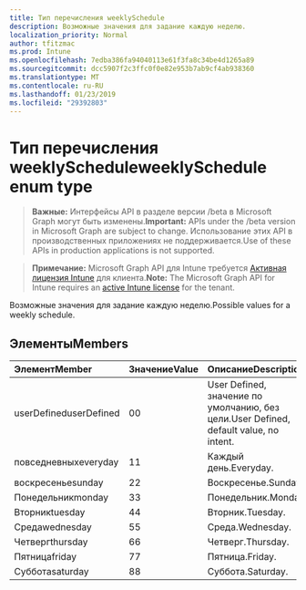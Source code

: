 ```yaml
---
title: Тип перечисления weeklySchedule
description: Возможные значения для задание каждую неделю.
localization_priority: Normal
author: tfitzmac
ms.prod: Intune
ms.openlocfilehash: 7edba386fa94040113e61f3fa8c34be4d1265a89
ms.sourcegitcommit: dcc5907f2c3ffc0f0e82e953b7ab9cf4ab938360
ms.translationtype: MT
ms.contentlocale: ru-RU
ms.lasthandoff: 01/23/2019
ms.locfileid: "29392803"
---
```

# <a name="weeklyschedule-enum-type"></a><span data-ttu-id="78dac-103">Тип перечисления weeklySchedule</span><span class="sxs-lookup"><span data-stu-id="78dac-103">weeklySchedule enum type</span></span>

> <span data-ttu-id="78dac-104">**Важные:** Интерфейсы API в разделе версии /beta в Microsoft Graph могут быть изменены.</span><span class="sxs-lookup"><span data-stu-id="78dac-104">**Important:** APIs under the /beta version in Microsoft Graph are subject to change.</span></span> <span data-ttu-id="78dac-105">Использование этих API в производственных приложениях не поддерживается.</span><span class="sxs-lookup"><span data-stu-id="78dac-105">Use of these APIs in production applications is not supported.</span></span>

> <span data-ttu-id="78dac-106">**Примечание:** Microsoft Graph API для Intune требуется [Активная лицензия Intune](https://go.microsoft.com/fwlink/?linkid=839381) для клиента.</span><span class="sxs-lookup"><span data-stu-id="78dac-106">**Note:** The Microsoft Graph API for Intune requires an [active Intune license](https://go.microsoft.com/fwlink/?linkid=839381) for the tenant.</span></span>

<span data-ttu-id="78dac-107">Возможные значения для задание каждую неделю.</span><span class="sxs-lookup"><span data-stu-id="78dac-107">Possible values for a weekly schedule.</span></span>

## <a name="members"></a><span data-ttu-id="78dac-108">Элементы</span><span class="sxs-lookup"><span data-stu-id="78dac-108">Members</span></span>
|<span data-ttu-id="78dac-109">Элемент</span><span class="sxs-lookup"><span data-stu-id="78dac-109">Member</span></span>|<span data-ttu-id="78dac-110">Значение</span><span class="sxs-lookup"><span data-stu-id="78dac-110">Value</span></span>|<span data-ttu-id="78dac-111">Описание</span><span class="sxs-lookup"><span data-stu-id="78dac-111">Description</span></span>|
|:---|:---|:---|
|<span data-ttu-id="78dac-112">userDefined</span><span class="sxs-lookup"><span data-stu-id="78dac-112">userDefined</span></span>|<span data-ttu-id="78dac-113">0</span><span class="sxs-lookup"><span data-stu-id="78dac-113">0</span></span>|<span data-ttu-id="78dac-114">User Defined, значение по умолчанию, без цели.</span><span class="sxs-lookup"><span data-stu-id="78dac-114">User Defined, default value, no intent.</span></span>|
|<span data-ttu-id="78dac-115">повседневных</span><span class="sxs-lookup"><span data-stu-id="78dac-115">everyday</span></span>|<span data-ttu-id="78dac-116">1</span><span class="sxs-lookup"><span data-stu-id="78dac-116">1</span></span>|<span data-ttu-id="78dac-117">Каждый день.</span><span class="sxs-lookup"><span data-stu-id="78dac-117">Everyday.</span></span>|
|<span data-ttu-id="78dac-118">воскресенье</span><span class="sxs-lookup"><span data-stu-id="78dac-118">sunday</span></span>|<span data-ttu-id="78dac-119">2</span><span class="sxs-lookup"><span data-stu-id="78dac-119">2</span></span>|<span data-ttu-id="78dac-120">Воскресенье.</span><span class="sxs-lookup"><span data-stu-id="78dac-120">Sunday.</span></span>|
|<span data-ttu-id="78dac-121">Понедельник</span><span class="sxs-lookup"><span data-stu-id="78dac-121">monday</span></span>|<span data-ttu-id="78dac-122">3</span><span class="sxs-lookup"><span data-stu-id="78dac-122">3</span></span>|<span data-ttu-id="78dac-123">Понедельник.</span><span class="sxs-lookup"><span data-stu-id="78dac-123">Monday.</span></span>|
|<span data-ttu-id="78dac-124">Вторник</span><span class="sxs-lookup"><span data-stu-id="78dac-124">tuesday</span></span>|<span data-ttu-id="78dac-125">4</span><span class="sxs-lookup"><span data-stu-id="78dac-125">4</span></span>|<span data-ttu-id="78dac-126">Вторник.</span><span class="sxs-lookup"><span data-stu-id="78dac-126">Tuesday.</span></span>|
|<span data-ttu-id="78dac-127">Среда</span><span class="sxs-lookup"><span data-stu-id="78dac-127">wednesday</span></span>|<span data-ttu-id="78dac-128">5</span><span class="sxs-lookup"><span data-stu-id="78dac-128">5</span></span>|<span data-ttu-id="78dac-129">Среда.</span><span class="sxs-lookup"><span data-stu-id="78dac-129">Wednesday.</span></span>|
|<span data-ttu-id="78dac-130">Четверг</span><span class="sxs-lookup"><span data-stu-id="78dac-130">thursday</span></span>|<span data-ttu-id="78dac-131">6</span><span class="sxs-lookup"><span data-stu-id="78dac-131">6</span></span>|<span data-ttu-id="78dac-132">Четверг.</span><span class="sxs-lookup"><span data-stu-id="78dac-132">Thursday.</span></span>|
|<span data-ttu-id="78dac-133">Пятница</span><span class="sxs-lookup"><span data-stu-id="78dac-133">friday</span></span>|<span data-ttu-id="78dac-134">7</span><span class="sxs-lookup"><span data-stu-id="78dac-134">7</span></span>|<span data-ttu-id="78dac-135">Пятница.</span><span class="sxs-lookup"><span data-stu-id="78dac-135">Friday.</span></span>|
|<span data-ttu-id="78dac-136">Суббота</span><span class="sxs-lookup"><span data-stu-id="78dac-136">saturday</span></span>|<span data-ttu-id="78dac-137">8</span><span class="sxs-lookup"><span data-stu-id="78dac-137">8</span></span>|<span data-ttu-id="78dac-138">Суббота.</span><span class="sxs-lookup"><span data-stu-id="78dac-138">Saturday.</span></span>|




